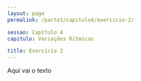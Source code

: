 ```yaml
---
layout: page
permalink: /parte1/capitulo4/exercicio-2/

sessao: Capítulo 4
capitulo: Variações Rítmicas

title: Exercício 2
---
```


Aqui vai o texto
